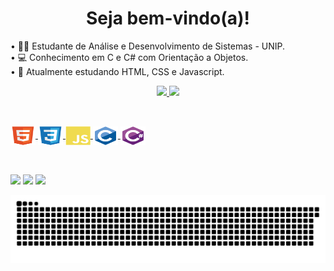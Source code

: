 ## <h1 align="center">Seja bem-vindo(a)!</h1>

• 👨‍🎓 Estudante de Análise e Desenvolvimento de Sistemas - UNIP.<br>
• 💻 Conhecimento em C e C# com Orientação a Objetos.<br>
• 📖 Atualmente estudando HTML, CSS e Javascript.

<div align="center">
  <a href="https://github.com/gabb-z">
  <img height="180em" src="https://github-readme-stats.vercel.app/api?username=gabb-z&show_icons=true&theme=dark&include_all_commits=true&count_private=true"/>
  <img height="180em" src="https://github-readme-stats.vercel.app/api/top-langs/?username=gabb-z&layout=compact&langs_count=7&theme=dark"/>
</div>
  
##

<div style="display: inline_block"><br>
  <img align="center" alt="Gab-HTML" height="30" width="40" src="https://raw.githubusercontent.com/devicons/devicon/master/icons/html5/html5-original.svg">
  <img align="center" alt="Gab-CSS" height="30" width="40" src="https://raw.githubusercontent.com/devicons/devicon/master/icons/css3/css3-original.svg">
  <img align="center" alt="Gab-Js" height="30" width="40" src="https://raw.githubusercontent.com/devicons/devicon/master/icons/javascript/javascript-plain.svg">
  <img align="center" alt="Gab-C" height="30" width="40" src="https://github.com/devicons/devicon/blob/master/icons/c/c-original.svg">
  <img align="center" alt="Gab-Csharp" height="30" width="40" src="https://raw.githubusercontent.com/devicons/devicon/master/icons/csharp/csharp-original.svg">
</div>
  
##
  
<div><br>
  <a href="https://www.linkedin.com/in/gabb-zlima/" target="_blank"><img src="https://img.shields.io/badge/-LinkedIn-%230077B5?style=for-the-badge&logo=linkedin&logoColor=white" target="_blank"></a>
  <a href="https://wa.me/5511958290144" target="_blank"><img src="https://img.shields.io/badge/WhatsApp-25D366?style=for-the-badge&logo=whatsapp&logoColor=white" 
target="_blank"></a>
  <a href="mailto:gabbz.liima@gmail.com" target="_blank"><img src="https://img.shields.io/badge/Gmail-D14836?style=for-the-badge&logo=gmail&logoColor=white" 
target="_blank"></a>
  
  ![Snake animation](https://github.com/gabb-z/gabb-z/blob/output/github-contribution-grid-snake.svg)
  
</div>
  
